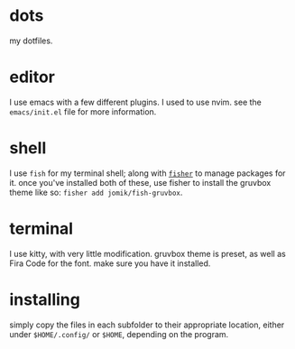 # dots
my dotfiles.

# editor
I use emacs with a few different plugins. I used to use nvim. see the `emacs/init.el` file for more information.

# shell
I use `fish` for my terminal shell; along with [`fisher`](https://github.com/jorgebucaran/fisher) to manage packages for it. once you've installed both of these, use fisher to install the gruvbox theme like so: `fisher add jomik/fish-gruvbox`.

# terminal
I use kitty, with very little modification. gruvbox theme is preset, as well as Fira Code for the font. make sure you have it installed.

# installing
simply copy the files in each subfolder to their appropriate location, either under `$HOME/.config/` or `$HOME`, depending on the program.
